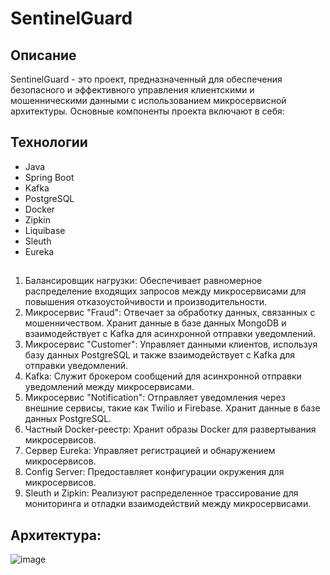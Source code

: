 # SentinelGuard

## Описание
SentinelGuard - это проект, предназначенный для обеспечения безопасного и эффективного управления клиентскими и мошенническими данными с использованием микросервисной архитектуры. Основные компоненты проекта включают в себя:

## Технологии
- Java
- Spring Boot
- Kafka
- PostgreSQL
- Docker
- Zipkin
- Liquibase
- Sleuth
- Eureka

 ##
1. Балансировщик нагрузки: Обеспечивает равномерное распределение входящих запросов между микросервисами для повышения отказоустойчивости и производительности.
2. Микросервис "Fraud": Отвечает за обработку данных, связанных с мошенничеством. Хранит данные в базе данных MongoDB и взаимодействует с Kafka для асинхронной отправки уведомлений.
3. Микросервис "Customer": Управляет данными клиентов, используя базу данных PostgreSQL и также взаимодействует с Kafka для отправки уведомлений.
4. Kafka: Служит брокером сообщений для асинхронной отправки уведомлений между микросервисами.
5. Микросервис "Notification": Отправляет уведомления через внешние сервисы, такие как Twilio и Firebase. Хранит данные в базе данных PostgreSQL.
6. Частный Docker-реестр: Хранит образы Docker для развертывания микросервисов.
7. Сервер Eureka: Управляет регистрацией и обнаружением микросервисов.
8. Config Server: Предоставляет конфигурации окружения для микросервисов.
9. Sleuth и Zipkin: Реализуют распределенное трассирование для мониторинга и отладки взаимодействий между микросервисами.

## Архитектура:
![image](https://github.com/AntonRudnikovskiy/SentinelGuard/assets/109467887/b9004141-9c5e-4284-9be9-93f9e524f1d2)
